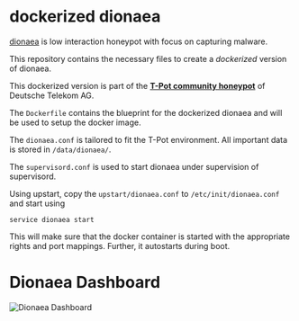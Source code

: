 # dockerized dionaea


[dionaea](http://dionaea.carnivore.it/) is low interaction honeypot with focus on capturing malware. 

This repository contains the necessary files to create a *dockerized* version of dionaea. 

This dockerized version is part of the **[T-Pot community honeypot](http://dtag-dev-sec.github.io/)** of Deutsche Telekom AG. 

The `Dockerfile` contains the blueprint for the dockerized dionaea and will be used to setup the docker image.  

The `dionaea.conf` is tailored to fit the T-Pot environment. All important data is stored in `/data/dionaea/`.

The `supervisord.conf` is used to start dionaea under supervision of supervisord. 

Using upstart, copy the `upstart/dionaea.conf` to `/etc/init/dionaea.conf` and start using

    service dionaea start

This will make sure that the docker container is started with the appropriate rights and port mappings. Further, it autostarts during boot.

# Dionaea Dashboard

![Dionaea Dashboard](https://raw.githubusercontent.com/dtag-dev-sec/dionaea/master/doc/dashboard.png)
